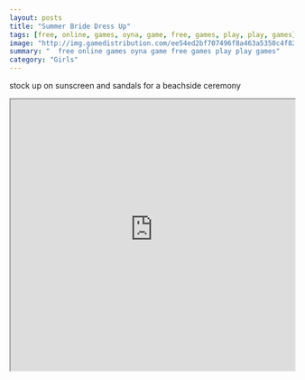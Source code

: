```yaml
---
layout: posts
title: "Summer Bride Dress Up"
tags: [free, online, games, oyna, game, free, games, play, play, games]
image: "http://img.gamedistribution.com/ee54ed2bf707496f8a463a5350c4f82b.jpg"
summary: "  free online games oyna game free games play play games"
category: "Girls"
---
```


stock up on sunscreen and sandals for a beachside ceremony

<iframe width="100%" height="480px;" src="http://flash.gamedistribution.com?game=ee54ed2bf707496f8a463a5350c4f82b"></iframe>